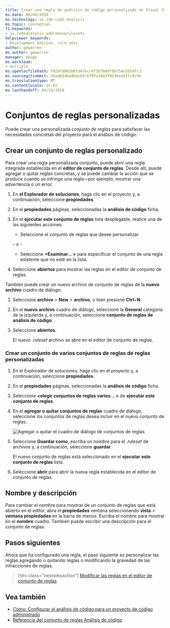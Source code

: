 ```yaml
---
title: Crear una regla de análisis de código personalizado en Visual Studio
ms.date: 04/04/2018
ms.technology: vs-ide-code-analysis
ms.topic: conceptual
f1_keywords:
- vs.codeanalysis.addremoverulesets
helpviewer_keywords:
- Development Edition, rule sets
author: gewarren
ms.author: gewarren
manager: douge
ms.workload:
- multiple
ms.openlocfilehash: f9297d862b0fa47ecc4f5b7b08f6b754e1b5dfc3
ms.sourcegitcommit: 42ea834b446ac65c679fa1043f853bea5f1c9c95
ms.translationtype: MT
ms.contentlocale: es-ES
ms.lasthandoff: 04/19/2018
---
```

# <a name="custom-rule-sets"></a>Conjuntos de reglas personalizadas

Puede crear una personalizada *conjunto de reglas* para satisfacer las necesidades concretas del proyecto para el análisis de código.

## <a name="create-a-custom-rule-set"></a>Crear un conjunto de reglas personalizado

Para crear una regla personalizada conjunto, puede abrir una regla integrada establecida en el **editor de conjunto de reglas**. Desde allí, puede agregar o quitar reglas concretas, y se puede cambiar la acción que se produce cuando se infringe una regla&mdash;por ejemplo, mostrar una advertencia o un error.

1. En **el Explorador de soluciones**, haga clic en el proyecto y, a continuación, seleccione **propiedades**.

2. En el **propiedades** páginas, seleccionadas la **análisis de código** ficha.

3. En el **ejecutar este conjunto de reglas** lista desplegable, realice una de las siguientes acciones:

    - Seleccione el conjunto de reglas que desee personalizar.

     \- o -

    - Seleccione  **\<Examinar... >** para especificar el conjunto de una regla existente que no esté en la lista.

4. Seleccione **abiertos** para mostrar las reglas en el editor de conjunto de reglas.

También puede crear un nuevo archivo de conjunto de reglas de la **nuevo archivo** cuadro de diálogo:

1. Seleccione **archivo** > **New** > **archivo**, o bien presione **Ctrl**+**N**.

2. En el **nuevo archivo** cuadro de diálogo, seleccione la **General** categoría de la izquierda y, a continuación, seleccione **conjunto de reglas de análisis de código**.

3. Seleccione **abiertos**.

   El nuevo *.ruleset* archivo se abre en el editor de conjunto de reglas.

### <a name="create-a-custom-rule-set-from-multiple-rule-sets"></a>Crear un conjunto de varios conjuntos de reglas de reglas personalizadas

1. En el Explorador de soluciones, haga clic en el proyecto y, a continuación, seleccione **propiedades**.

2. En el **propiedades** páginas, seleccionadas la **análisis de código** ficha.

3. Seleccione  **\<elegir conjuntos de reglas varios... >** de **ejecutar este conjunto de reglas**.

4. En el **agregar o quitar conjuntos de reglas** cuadro de diálogo, seleccione los conjuntos de reglas desea incluir en el nuevo conjunto de reglas.

   ![Agregar o quitar el cuadro de diálogo de conjuntos de reglas](media/add-remove-rule-sets.png)

5. Seleccione **Guardar como**, escriba un nombre para el *.ruleset* de archivos y, a continuación, seleccione **guardar**.

   El nuevo conjunto de reglas está seleccionado en el **ejecutar este conjunto de reglas** lista.

6. Seleccione **abrir** para abrir la nueva regla establecida en el editor de conjunto de reglas.

## <a name="name-and-description"></a>Nombre y descripción

Para cambiar el nombre para mostrar de un conjunto de reglas que está abierto en el editor, abra el **propiedades** ventana seleccionando **vista** > **ventana propiedades** en la barra de menús. Escriba el nombre para mostrar en el **nombre** cuadro. También puede escribir una descripción para el conjunto de reglas.

## <a name="next-steps"></a>Pasos siguientes

Ahora que ha configurado una regla, el paso siguiente es personalizar las reglas agregando o quitando reglas o modificando la gravedad de las infracciones de reglas.

> [!div class="nextstepaction"]
> [Modificar las reglas en el editor de conjunto de reglas](../code-quality/working-in-the-code-analysis-rule-set-editor.md)

## <a name="see-also"></a>Vea también

- [Cómo: Configurar el análisis de código para un proyecto de código administrado](../code-quality/how-to-configure-code-analysis-for-a-managed-code-project.md)
- [Referencia del conjunto de reglas Análisis de código](../code-quality/rule-set-reference.md)